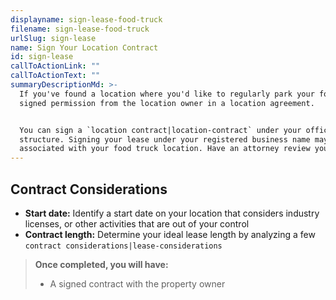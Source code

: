 ```yaml
---
displayname: sign-lease-food-truck
filename: sign-lease-food-truck
urlSlug: sign-lease
name: Sign Your Location Contract
id: sign-lease
callToActionLink: ""
callToActionText: ""
summaryDescriptionMd: >-
  If you've found a location where you'd like to regularly park your food truck to work, you need to get
  signed permission from the location owner in a location agreement.


  You can sign a `location contract|location-contract` under your official business name and business
  structure. Signing your lease under your registered business name may protect you from liabilities and costs
  associated with your food truck location. Have an attorney review your contract before you sign.
---
```


## Contract Considerations

- **Start date:** Identify a start date on your location that considers industry licenses, or other activities that are out of your control
- **Contract length:** Determine your ideal lease length by analyzing a few `contract considerations|lease-considerations`

> **Once completed, you will have:**
>
> - A signed contract with the property owner
